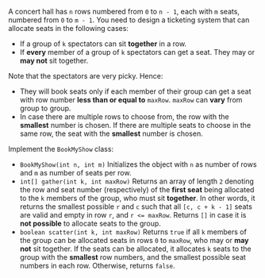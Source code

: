 A concert hall has `n` rows numbered from `0` to `n - 1`, each with `m` seats, numbered from `0` to `m - 1`. You need to design a ticketing system that can allocate seats in the following cases:

- If a group of `k` spectators can sit **together** in a row.
- If **every** member of a group of `k` spectators can get a seat. They may or **may not** sit together.

Note that the spectators are very picky. Hence:

- They will book seats only if each member of their group can get a seat with row number **less than or equal to** `maxRow`. `maxRow` can **vary** from group to group.
- In case there are multiple rows to choose from, the row with the **smallest** number is chosen. If there are multiple seats to choose in the same row, the seat with the **smallest** number is chosen.

Implement the `BookMyShow` class:

- `BookMyShow(int n, int m)` Initializes the object with `n` as number of rows and `m` as number of seats per row.
- `int[] gather(int k, int maxRow)` Returns an array of length `2` denoting the row and seat number (respectively) of the **first seat** being allocated to the `k` members of the group, who must sit **together**. In other words, it returns the smallest possible `r` and `c` such that all `[c, c + k - 1]` seats are valid and empty in row `r`, and `r <= maxRow`. Returns `[]` in case it is **not possible** to allocate seats to the group.
- `boolean scatter(int k, int maxRow)` Returns `true` if all `k` members of the group can be allocated seats in rows `0` to `maxRow`, who may or **may not** sit together. If the seats can be allocated, it allocates `k` seats to the group with the **smallest** row numbers, and the smallest possible seat numbers in each row. Otherwise, returns `false`.